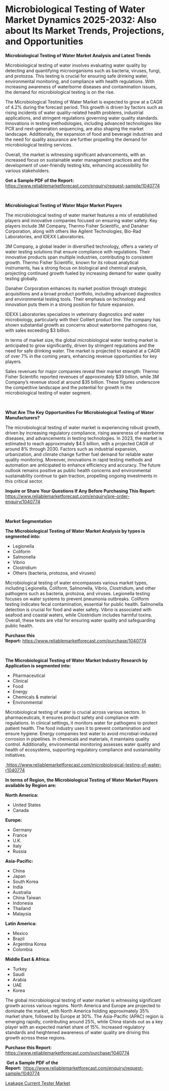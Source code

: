 <p><h1>Microbiological Testing of Water Market Dynamics 2025-2032: Also about Its Market Trends, Projections, and Opportunities</h1></p><p><strong>Microbiological Testing of Water Market Analysis and Latest Trends</strong></p>
<p><p>Microbiological testing of water involves evaluating water quality by detecting and quantifying microorganisms such as bacteria, viruses, fungi, and protozoa. This testing is crucial for ensuring safe drinking water, environmental monitoring, and compliance with health regulations. With increasing awareness of waterborne diseases and contamination issues, the demand for microbiological testing is on the rise.</p><p>The Microbiological Testing of Water Market is expected to grow at a CAGR of 4.2% during the forecast period. This growth is driven by factors such as rising incidents of water quality-related health problems, industrial applications, and stringent regulations governing water quality standards. Innovations in testing methodologies, including advanced technologies like PCR and next-generation sequencing, are also shaping the market landscape. Additionally, the expansion of food and beverage industries and the need for quality assurance are further propelling the demand for microbiological testing services. </p><p>Overall, the market is witnessing significant advancements, with an increased focus on sustainable water management practices and the development of user-friendly testing kits, enhancing accessibility for various stakeholders.</p></p>
<p><strong>Get a Sample PDF of the Report:&nbsp;</strong> <a href="https://www.reliablemarketforecast.com/enquiry/request-sample/1040774?utm_campaign=1169&utm_medium=2&utm_source=Github&utm_content=ia&utm_term=23022025&utm_id=microbiological-testing-of-water">https://www.reliablemarketforecast.com/enquiry/request-sample/1040774</a></p>
<p>&nbsp;</p>
<p><strong>Microbiological Testing of Water Major Market Players</strong></p>
<p><p>The microbiological testing of water market features a mix of established players and innovative companies focused on ensuring water safety. Key players include 3M Company, Thermo Fisher Scientific, and Danaher Corporation, along with others like Agilent Technologies, Bio-Rad Laboratories, and IDEXX Laboratories.</p><p>3M Company, a global leader in diversified technology, offers a variety of water testing solutions that ensure compliance with regulations. Their innovative products span multiple industries, contributing to consistent growth. Thermo Fisher Scientific, known for its robust analytical instruments, has a strong focus on biological and chemical analysis, projecting continued growth fueled by increasing demand for water quality testing globally.</p><p>Danaher Corporation enhances its market position through strategic acquisitions and a broad product portfolio, including advanced diagnostics and environmental testing tools. Their emphasis on technology and innovation puts them in a strong position for future expansion.</p><p>IDEXX Laboratories specializes in veterinary diagnostics and water microbiology, particularly with their Colilert product line. The company has shown substantial growth as concerns about waterborne pathogens rise, with sales exceeding $3 billion.</p><p>In terms of market size, the global microbiological water testing market is anticipated to grow significantly, driven by stringent regulations and the need for safe drinking water. The market is projected to expand at a CAGR of over 7% in the coming years, enhancing revenue opportunities for key players.</p><p>Sales revenues for major companies reveal their market strength: Thermo Fisher Scientific reported revenues of approximately $39 billion, while 3M Company’s revenue stood at around $35 billion. These figures underscore the competitive landscape and the potential for growth in the microbiological testing of water segment.</p></p>
<p>&nbsp;</p>
<p><strong>What Are The Key Opportunities For Microbiological Testing of Water Manufacturers?</strong></p>
<p><p>The microbiological testing of water market is experiencing robust growth, driven by increasing regulatory compliance, rising awareness of waterborne diseases, and advancements in testing technologies. In 2023, the market is estimated to reach approximately $4.5 billion, with a projected CAGR of around 8% through 2030. Factors such as industrial expansion, urbanization, and climate change further fuel demand for reliable water quality monitoring. Moreover, innovations in rapid testing methods and automation are anticipated to enhance efficiency and accuracy. The future outlook remains positive as public health concerns and environmental sustainability continue to gain traction, propelling ongoing investments in this critical sector.</p></p>
<p><strong>Inquire or Share Your Questions If Any Before Purchasing This Report:</strong> <a href="https://www.reliablemarketforecast.com/enquiry/pre-order-enquiry/1040774?utm_campaign=1169&utm_medium=2&utm_source=Github&utm_content=ia&utm_term=23022025&utm_id=microbiological-testing-of-water">https://www.reliablemarketforecast.com/enquiry/pre-order-enquiry/1040774</a></p>
<p>&nbsp;</p>
<p><strong>Market Segmentation</strong></p>
<p><strong>The Microbiological Testing of Water Market Analysis by types is segmented into:</strong></p>
<p><ul><li>Legionella</li><li>Coliform</li><li>Salmonella</li><li>Vibrio</li><li>Clostridium</li><li>Others (bacteria, protozoa, and viruses)</li></ul></p>
<p><p>Microbiological testing of water encompasses various market types, including Legionella, Coliform, Salmonella, Vibrio, Clostridium, and other pathogens such as bacteria, protozoa, and viruses. Legionella testing focuses on water systems to prevent pneumonia outbreaks. Coliform testing indicates fecal contamination, essential for public health. Salmonella detection is crucial for food and water safety. Vibrio is associated with seafood and coastal waters, while Clostridium includes harmful toxins. Overall, these tests are vital for ensuring water quality and safeguarding public health.</p></p>
<p><strong>Purchase this Report:&nbsp;</strong><a href="https://www.reliablemarketforecast.com/purchase/1040774?utm_campaign=1169&utm_medium=2&utm_source=Github&utm_content=ia&utm_term=23022025&utm_id=microbiological-testing-of-water">https://www.reliablemarketforecast.com/purchase/1040774</a></p>
<p>&nbsp;</p>
<p><strong>The Microbiological Testing of Water Market Industry Research by Application is segmented into:</strong></p>
<p><ul><li>Pharmaceutical</li><li>Clinical</li><li>Food</li><li>Energy</li><li>Chemicals & material</li><li>Environmental</li></ul></p>
<p><p>Microbiological testing of water is crucial across various sectors. In pharmaceuticals, it ensures product safety and compliance with regulations. In clinical settings, it monitors water for pathogens to protect patient health. The food industry uses it to prevent contamination and ensure hygiene. Energy companies test water to avoid microbial-induced corrosion in pipelines. In chemicals and materials, it maintains quality control. Additionally, environmental monitoring assesses water quality and health of ecosystems, supporting regulatory compliance and sustainability initiatives.</p></p>
<p><a href="https://www.reliablemarketforecast.com/microbiological-testing-of-water-r1040774?utm_campaign=1169&utm_medium=2&utm_source=Github&utm_content=ia&utm_term=23022025&utm_id=microbiological-testing-of-water">&nbsp;https://www.reliablemarketforecast.com/microbiological-testing-of-water-r1040774</a></p>
<p><strong>In terms of Region, the Microbiological Testing of Water Market Players available by Region are:</strong></p>
<p>
    <p> <strong> North America: </strong>
        <ul>
            <li>United States</li>
            <li>Canada</li>
        </ul>
        </p> 
    <p> <strong> Europe: </strong>
        <ul>
            <li>Germany</li>
            <li>France</li>
            <li>U.K.</li>
            <li>Italy</li>
            <li>Russia</li>
        </ul>
        </p> 
    <p> <strong> Asia-Pacific: </strong>
        <ul>
            <li>China</li>
            <li>Japan</li>
            <li>South Korea</li>
            <li>India</li>
            <li>Australia</li>
            <li>China Taiwan</li>
            <li>Indonesia</li>
            <li>Thailand</li>
            <li>Malaysia</li>
        </ul>
        </p> 
    <p> <strong> Latin America: </strong>
        <ul>
            <li>Mexico</li>
            <li>Brazil</li>
            <li>Argentina Korea</li>
            <li>Colombia</li>
        </ul>
        </p> 
    <p> <strong> Middle East & Africa: </strong>
        <ul>
            <li>Turkey</li>
            <li>Saudi</li>
            <li>Arabia</li>
            <li>UAE</li>
            <li>Korea</li>
        </ul>
    </p>
    </p>
<p><p>The global microbiological testing of water market is witnessing significant growth across various regions. North America and Europe are projected to dominate the market, with North America holding approximately 35% market share, followed by Europe at 30%. The Asia-Pacific (APAC) region is emerging rapidly, contributing around 25%, while China stands out as a key player with an expected market share of 15%. Increased regulatory standards and heightened awareness of water quality are driving this growth across these regions.</p></p>
<p><strong>Purchase this Report: </strong><a href="https://www.reliablemarketforecast.com/purchase/1040774?utm_campaign=1169&utm_medium=2&utm_source=Github&utm_content=ia&utm_term=23022025&utm_id=microbiological-testing-of-water">https://www.reliablemarketforecast.com/purchase/1040774</a></p>
<p>&nbsp;<strong>Get a Sample PDF of the Report:&nbsp;&nbsp;</strong><a href="https://www.reliablemarketforecast.com/enquiry/request-sample/1040774?utm_campaign=1169&utm_medium=2&utm_source=Github&utm_content=ia&utm_term=23022025&utm_id=microbiological-testing-of-water">https://www.reliablemarketforecast.com/enquiry/request-sample/1040774</a></p>
<p><strong></strong></p>
<p><p><a href="https://github.com/pizolina/Market-Research-Report-List-7/blob/main/leakage-current-tester-market.md?utm_campaign=1169&utm_medium=2&utm_source=Github&utm_content=ia&utm_term=23022025&utm_id=microbiological-testing-of-water">Leakage Current Tester Market</a></p></p>